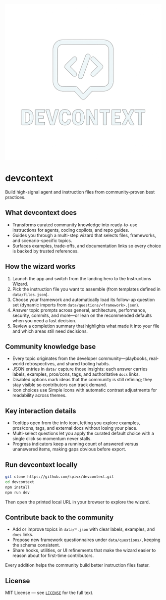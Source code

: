 ![devcontext logo](public/logo.png)

# devcontext

Build high-signal agent and instruction files from community-proven best practices.

## What devcontext does
- Transforms curated community knowledge into ready-to-use instructions for agents, coding copilots, and repo guides.
- Guides you through a multi-step wizard that selects files, frameworks, and scenario-specific topics.
- Surfaces examples, trade-offs, and documentation links so every choice is backed by trusted references.

## How the wizard works
1. Launch the app and switch from the landing hero to the Instructions Wizard.
2. Pick the instruction file you want to assemble (from templates defined in `data/files.json`).
3. Choose your framework and automatically load its follow-up question set (dynamic imports from `data/questions/<framework>.json`).
4. Answer topic prompts across general, architecture, performance, security, commits, and more—or lean on the recommended defaults when you need a fast decision.
5. Review a completion summary that highlights what made it into your file and which areas still need decisions.

## Community knowledge base
- Every topic originates from the developer community—playbooks, real-world retrospectives, and shared tooling habits.
- JSON entries in `data/` capture those insights: each answer carries labels, examples, pros/cons, tags, and authoritative `docs` links.
- Disabled options mark ideas that the community is still refining; they stay visible so contributors can track demand.
- Icon choices use Simple Icons with automatic contrast adjustments for readability across themes.

## Key interaction details
- Tooltips open from the info icon, letting you explore examples, pros/cons, tags, and external docs without losing your place.
- Multi-select questions let you apply the curated default choice with a single click so momentum never stalls.
- Progress indicators keep a running count of answered versus unanswered items, making gaps obvious before export.

## Run devcontext locally
```bash
git clone https://github.com/spivx/devcontext.git
cd devcontext
npm install
npm run dev
```
Then open the printed local URL in your browser to explore the wizard.

## Contribute back to the community
- Add or improve topics in `data/*.json` with clear labels, examples, and `docs` links.
- Propose new framework questionnaires under `data/questions/`, keeping the schema consistent.
- Share hooks, utilities, or UI refinements that make the wizard easier to reason about for first-time contributors.

Every addition helps the community build better instruction files faster.

## License
MIT License — see [`LICENSE`](LICENSE) for the full text.
